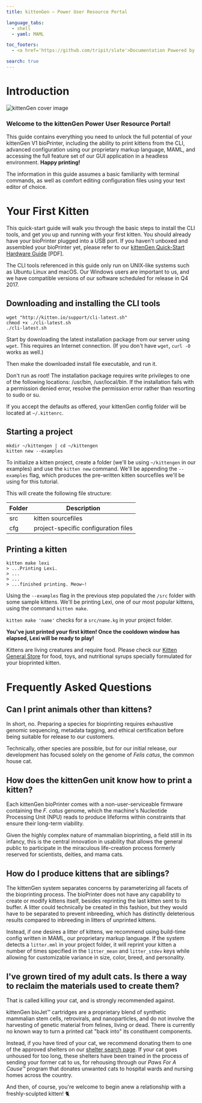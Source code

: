 ```yaml
---
title: kittenGen — Power User Resource Portal

language_tabs:
  - shell
  - yaml: MAML

toc_footers:
  - <a href='https://github.com/tripit/slate'>Documentation Powered by Slate</a>

search: true
---
```



# Introduction

![kittenGen cover image](http://i.imgur.com/RdvXl5u.png)

### Welcome to the kittenGen Power User Resource Portal!

This guide contains everything you need to unlock the full potential of your kittenGen V1 bioPrinter, including the ability to print kittens from the CLI, advanced configuration using our proprietary markup language, MAML, and accessing the full feature set of our GUI application in a headless environment. **Happy printing!**

<aside class="notice">The information in this guide assumes a basic familiarity with terminal commands, as well as comfort editing configuration files using your text editor of choice.</aside>

# Your First Kitten

This quick-start guide will walk you through the basic steps to install the CLI tools, and get you up and running with your first kitten. You should already have your bioPrinter plugged into a USB port. If you haven't unboxed and assembled your bioPrinter yet, please refer to our [kittenGen Quick-Start Hardware Guide](#) [PDF].

<aside class="notice">The CLI tools referenced in this guide only run on UNIX-like systems such as Ubuntu Linux and macOS. Our Windows users are important to us, and we have compatible versions of our software scheduled for release in Q4 2017.</aside>

## Downloading and installing the CLI tools

```shell
wget "http://kitten.io/support/cli-latest.sh"
chmod +x ./cli-latest.sh
./cli-latest.sh
```
Start by downloading the latest installation package from our server using `wget`. This requires an Internet connection. (If you don't have `wget`, `curl -O` works as well.)

Then make the downloaded install file executable, and run it.

<aside class="warning">Don't run as root! The installation package requires write privileges to one of the following locations: /usr/bin, /usr/local/bin. If the installation fails with a permission denied error, resolve the permission error rather than resorting to sudo or su.</aside>

If you accept the defaults as offered, your kittenGen config folder will be located at `~/.kittenrc`.

## Starting a project

```shell
mkdir ~/kittengen | cd ~/kittengen
kitten new --examples
```
To initialize a kitten project, create a folder (we'll be using `~/kittengen` in our examples) and use the `kitten new` command. We'll be appending the `--examples` flag, which produces the pre-written kitten sourcefiles we'll be using for this tutorial.

This will create the following file structure:

Folder | Description
-------|------------
src | kitten sourcefiles
cfg | project-specific configuration files

## Printing a kitten

```shell
kitten make lexi
> ...Printing Lexi.
> ...
> ...
> ...finished printing. Meow~!
```

Using the `--examples` flag in the previous step populated the `/src` folder with some sample kittens. We'll be printing Lexi, one of our most popular kittens, using the command `kitten make`.

`kitten make 'name'` checks for a `src/name.kg` in your project folder.

**You've just printed your first kitten! Once the cooldown window has elapsed, Lexi will be ready to play!**

<aside class="notice">Kittens are living creatures and require food. Please check our <a href="#">Kitten General Store</a> for food, toys, and nutritional syrups specially formulated for your bioprinted kitten.</aside>

# Frequently Asked Questions

## Can I print animals other than kittens?

In short, no. Preparing a species for bioprinting requires exhaustive genomic sequencing, metadata tagging, and ethical certification before being suitable for release to our customers.

Technically, other species are possible, but for our initial release, our development has focused solely on the genome of _Felis catus_, the common house cat.

## How does the kittenGen unit know how to print a kitten?

Each kittenGen bioPrinter comes with a non-user-serviceable firmware containing the _F. catus_ genome, which the machine's Nucleotide Processing Unit (NPU) reads to produce lifeforms within constraints that ensure their long-term viability.

Given the highly complex nature of mammalian bioprinting, a field still in its infancy, this is the central innovation in usability that allows the general public to participate in the miraculous life-creation process formerly reserved for scientists, deities, and mama cats.

## How do I produce kittens that are siblings?

The kittenGen system separates concerns by parameterizing all facets of the bioprinting process. The bioPrinter does not have any capability to create or modify kittens itself, besides reprinting the last kitten sent to its buffer. A litter could technically be created in this fashion, but they would have to be separated to prevent inbreeding, which has distinctly deleterious results compared to inbreeding in litters of unprinted kittens.

Instead, if one desires a litter of kittens, we recommend using build-time config written in MAML, our proprietary markup language. If the system detects a `litter.mml` in your project folder, it will reprint your kitten a number of times specified in the `litter_mean` and `litter_stdev` keys  while allowing for customizable variance in size, color, breed, and personality.

## I've grown tired of my adult cats. Is there a way to reclaim the materials used to create them?

That is called killing your cat, and is strongly recommended against.

kittenGen bioJet™ cartridges are a proprietary blend of synthetic mammalian stem cells, retrovirals, and nanoparticles, and do not involve the harvesting of genetic material from felines, living or dead. There is currently no known way to turn a printed cat "back into" its constituent components.

Instead, if you have tired of your cat, we recommend donating them to one of the approved shelters on our [shelter search page](#). If your cat goes unhoused for too long, these shelters have been trained in the process of sending your former cat to us, for rehousing through our _Paws For A Cause™_ program that donates unwanted cats to hospital wards and nursing homes across the country.

And then, of course, you're welcome to begin anew a relationship with a freshly-sculpted kitten! 🐈
